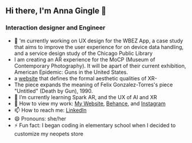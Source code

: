 ## Hi there, I'm Anna Gingle :bell:

### Interaction designer and Engineer

- 🔭 'm currently working on UX design for the WBEZ App, a case study that aims to improve the user experience for on device data handling, and a service design study of the Chicago Public Library
- I am creating an AR experience for the MoCP (Museum of Contemporary Photography). It will be apart of their current exhibition, American Epidemic: Guns in the United States.
-  a [website](https://github.com/AnnaGingle/uxofextendedreality) that defines the formal aesthetic qualities of XR-
- The piece expands the meaning of Felix Gonzalez-Torres's piece "Untitled" (Death by Gun), 1990.
- 🌱 I’m currently learning Spark AR, and the UX of AI and XR
- 💬 How to view my work: [My Website](https://annagingle.com/), [Behance](https://www.behance.net/annagingle), and [Instagram](https://www.instagram.com/ChicagoProgrammer)
- 📫 How to reach me: [LinkedIn](https://www.linkedin.com/in/annagingle/) 
- 😄 Pronouns: she/her
- ⚡ Fun fact: I began coding in elementary school when I decided to customize my neopets store

